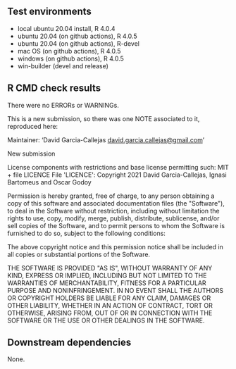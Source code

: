 ## Test environments
* local ubuntu 20.04 install, R 4.0.4
* ubuntu 20.04 (on github actions), R 4.0.5
* ubuntu 20.04 (on github actions), R-devel
* mac OS (on github actions), R 4.0.5
* windows (on github actions), R 4.0.5
* win-builder (devel and release)

## R CMD check results
There were no ERRORs or WARNINGs. 

This is a new submission, so there was one NOTE associated to it, reproduced here:

Maintainer: ‘David Garcia-Callejas <david.garcia.callejas@gmail.com>’

New submission

License components with restrictions and base license permitting such:
  MIT + file LICENCE
File 'LICENCE':
  Copyright 2021 David Garcia-Callejas, Ignasi Bartomeus and Oscar Godoy
  
  Permission is hereby granted, free of charge, to any person obtaining a copy of this software and associated documentation files (the "Software"), to deal in the Software without restriction, including without limitation the rights to use, copy, modify, merge, publish, distribute, sublicense, and/or sell copies of the Software, and to permit persons to whom the Software is furnished to do so, subject to the following conditions:
  
  The above copyright notice and this permission notice shall be included in all copies or substantial portions of the Software.
  
  THE SOFTWARE IS PROVIDED "AS IS", WITHOUT WARRANTY OF ANY KIND, EXPRESS OR IMPLIED, INCLUDING BUT NOT LIMITED TO THE WARRANTIES OF MERCHANTABILITY, FITNESS FOR A PARTICULAR PURPOSE AND NONINFRINGEMENT. IN NO EVENT SHALL THE AUTHORS OR COPYRIGHT HOLDERS BE LIABLE FOR ANY CLAIM, DAMAGES OR OTHER LIABILITY, WHETHER IN AN ACTION OF CONTRACT, TORT OR OTHERWISE, ARISING FROM, OUT OF OR IN CONNECTION WITH THE SOFTWARE OR THE USE OR OTHER DEALINGS IN THE SOFTWARE.

## Downstream dependencies

None.
